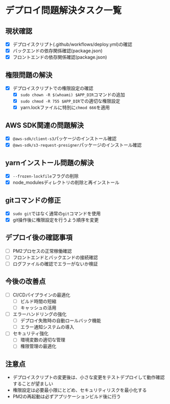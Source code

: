 # デプロイ問題解決タスク一覧

## 現状確認
- [x] デプロイスクリプト(.github/workflows/deploy.yml)の確認
- [x] バックエンドの依存関係確認(package.json)
- [x] フロントエンドの依存関係確認(package.json)

## 権限問題の解決
- [x] デプロイスクリプトでの権限設定の確認
  - [x] `sudo chown -R $(whoami) $APP_DIR`コマンドの追加
  - [x] `sudo chmod -R 755 $APP_DIR`での適切な権限設定
  - [x] yarn.lockファイルに特別に`chmod 666`を適用

## AWS SDK関連の問題解決
- [x] `@aws-sdk/client-s3`パッケージのインストール確認
- [x] `@aws-sdk/s3-request-presigner`パッケージのインストール確認

## yarnインストール問題の解決
- [x] `--frozen-lockfile`フラグの削除
- [x] node_modulesディレクトリの削除と再インストール

## gitコマンドの修正
- [x] `sudo git`ではなく通常の`git`コマンドを使用
- [x] git操作後に権限設定を行うよう順序を変更

## デプロイ後の確認事項
- [ ] PM2プロセスの正常稼働確認
- [ ] フロントエンドとバックエンドの接続確認
- [ ] ログファイルの確認でエラーがないか検証

## 今後の改善点
- [ ] CI/CDパイプラインの最適化
  - [ ] ビルド時間の短縮
  - [ ] キャッシュの活用
- [ ] エラーハンドリングの強化
  - [ ] デプロイ失敗時の自動ロールバック機能
  - [ ] エラー通知システムの導入
- [ ] セキュリティ強化
  - [ ] 環境変数の適切な管理
  - [ ] 権限管理の最適化

## 注意点
- デプロイスクリプトの変更後は、小さな変更をテストデプロイして動作確認することが望ましい
- 権限設定は必要最小限にとどめ、セキュリティリスクを最小化する
- PM2の再起動は必ずアプリケーションビルド後に行う 